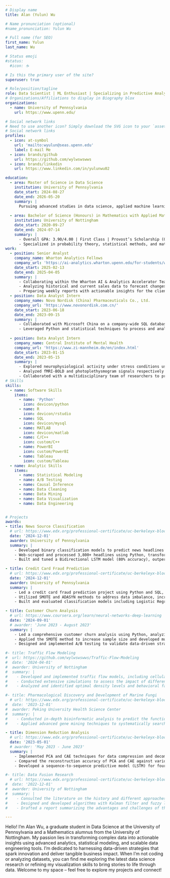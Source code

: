 ```yaml
---
# Display name
title: Alan (Yulun) Wu

# Name pronunciation (optional)
#name_pronunciation: Yulun Wu

# Full name (for SEO)
first_name: Yulun
last_name: Wu

# Status emoji
#status:
  #icon: ☕️

# Is this the primary user of the site?
superuser: true

# Role/position/tagline
role: Data Scientist | ML Enthusiast | Specializing in Predictive Analytics & Data Solutions
# Organizations/Affiliations to display in Biography blox
organizations:
  - name: University of Pennsylvania
    url: https://www.upenn.edu/

# Social network links
# Need to use another icon? Simply download the SVG icon to your `assets/media/icons/` folder.
# Social network links
profiles:
  - icon: at-symbol
    url: 'mailto:wyulun@seas.upenn.edu'
    label: E-mail Me
  - icon: brands/github
    url: https://github.com/wylwswswws
  - icon: brands/linkedin
    url: https://www.linkedin.com/in/yulunwu02

education:
  - area: Master of Science in Data Science
    institution: University of Pennsylvania
    date_start: 2024-08-27
    date_end: 2026-05-20
    summary: |
      Pursuing advanced studies in data science, applied machine learning, and statistical modeling. 
      
  - area: Bachelor of Science (Honours) in Mathematics with Applied Mathematics
    institution: University of Nottingham
    date_start: 2020-09-27
    date_end: 2024-07-14
    summary: |
      - Overall GPA: 3.90/4.00 | First Class | Provost’s Scholarship (06/2021)
      - Specialized in probability theory, statistical methods, and mathematical modeling. 
work:
  - position: Senior Analyst
    company_name: Wharton Analytics Fellows
    company_url: 'https://ai-analytics.wharton.upenn.edu/for-students/wharton-analytics-fellows/'
    date_start: 2025-02-13
    date_end: 2025-04-05
    summary: |
      - Collaborating within the Wharton AI & Analytics Accelerator Team to develop an AI-driven tool that predicts sales trends for Spencer’s Gifts, focusing on t-shirts and other trendy items. 
      - Analyzing historical and current sales data to forecast changes in sales magnitude, timing, and revenue impact.
      - Preparing weekly reports with actionable insights for the client’s Planning Team to support strategic decision-making. 
  - position: Data Analyst Intern
    company_name: Novo Nordisk (China) Pharmaceuticals Co., Ltd.
    company_url: 'https://www.novonordisk.com.cn/'
    date_start: 2023-06-18
    date_end: 2023-09-15
    summary: |
      - Collaborated with Microsoft China on a company-wide SQL database migration project regarding to customer representative behavior, consolidating five databases into one. Reduced query runtime by 30% through SQL optimization, increasing database migration efficiency.
      - Leveraged Python and statistical techniques to process and analyze historical sales promotion data for pharmaceuticals. Generated predictive insights that improved promotional budget allocation accuracy by 20%, contributing to $100,000 in cost savings. 
      
  - position: Data Analyst Intern
    company_name: Central Institute of Mental Health
    company_url: 'https://www.zi-mannheim.de/en/index.html'
    date_start: 2023-01-15
    date_end: 2023-05-15
    summary: |
      - Explored neurophysiological activity under stress conditions using a neuropsychological paradigm and combining functional MRI and heart rate signal (in collaboration with the Max Planck Institute of Psychiatry). 
      - Analyzed fMRI-BOLD and photoplethysmogram signals respectively utilizing generalized linear models (GLM) and wabp algorithm in MATLAB and found brain regions’ interaction with the autonomic nervous system under stress. 
      - Collaborated with a multidisciplinary team of researchers to prepare and deliver a comprehensive presentation at an academic seminar at Heidelberg University, engaging over 20 scholars and researchers in discussions about findings. 
# Skills
skills:
  - name: Software Skills
    items:
      - name: 'Python'
        icon: devicon/python
      - name: R
        icon: devicon/rstudio
      - name: SQL
        icon: devicon/mysql
      - name: MATLAB
        icon: devicon/matlab
      - name: C/C++
        icon: custom/C++
      - name: PowerBI
        icon: custom/PowerBI
      - name: Tableau
        icon: custom/Tableau
  - name: Analytic Skills
    items:
      - name: Statistical Modeling
      - name: A/B Testing
      - name: Causal Inference
      - name: Data Cleaning
      - name: Data Mining
      - name: Data Visualization
      - name: Data Engineering


# Projects
awards:
- title: News Source Classification
  # url: https://www.edx.org/professional-certificate/uc-berkeleyx-blockchain-fundamentals
  date: '2024-12-01'
  awarder: University of Pennsylvania
  summary: |
    - Developed binary classification models to predict news headlines’ sources (Fox News vs. NBC News), leveraging advanced NLP techniques to reveal stylistic and vocabulary differences.
    - Web-scraped and processed 3,800+ headlines using Python, transforming text data via TF-IDF and Word2Vec vectorization, and enriching features through bigram/trigram extraction.
    - Built and tuned a Bidirectional LSTM model (80% accuracy), outperforming a baseline Logistic Regression (66%); mitigated overfitting through extensive hyperparameter optimization.

- title: Credit Card Fraud Prediction
  # url: https://www.edx.org/professional-certificate/uc-berkeleyx-blockchain-fundamentals
  date: '2024-12-01'
  awarder: University of Pennsylvania
  summary: |
    - Led a credit card fraud prediction project using Python and SQL, analyzing over 50,000 transaction records to identify key patterns and factors contributing to fraudulent activities, such as transaction amount, location anomalies, and user behavior.
    - Utilized SMOTE and ADASYN methods to address data imbalance, increasing sample size for robust model training. Enhanced feature extraction by leveraging Long Short-Term Memory (LSTM) networks for detecting temporal patterns.
    - Built and evaluated classification models including Logistic Regression, Random Forest, and XGBoost, achieving a 90% prediction accuracy with XGBoost. Explained model predictions using SHAP value charts, enabling stakeholders to understand key drivers of fraud.

- title: Customer Churn Analysis 
  # url: https://www.coursera.org/learn/neural-networks-deep-learning
  date: '2024-09-01'
  # awarder: 'June 2023 - August 2023'
  summary: |
    - Led a comprehensive customer churn analysis using Python, analyzing data from over 7,000 customer records to identify key factors such as contract length, monthly charges and customer service response time influencing churn rates. 
    - Applied the SMOTE method to increase sample size and developed multiple classification models (Logistic Regression, Random Forest, XGBoost) to predict potential customer churn. Achieved an accuracy of 0.9 using XGBoost and created SHAP value charts to explain the model. 
    - Designed and implemented A/B testing to validate data-driven strategies for reducing customer churn, comparing pre-and post-intervention churn rates to measure the effectiveness of the campaign. 

#- title: Traffic Flow Modeling
#  url: https://github.com/wylwswswws/Traffic-Flow-Modeling
#  date: '2024-04-01'
#  awarder: University of Nottingham
#  summary: |
#    - Developed and implemented traffic flow models, including cellular automata, car-following models, and partial differential equations (PDE), to simulate realistic traffic dynamics across various densities and driver behaviors.
#    - Conducted extensive simulations to assess the impact of different traffic densities and road conditions, optimizing model parameters for enhanced predictive accuracy.
#    - Analyzed and identified optimal density levels and behavioral factors that aligned closely with real-world traffic patterns, providing recommendations to improve flow and reduce congestion.

#- title: Pharmacological Discovery and Development of Marine Fungi
  # url: https://www.edx.org/professional-certificate/uc-berkeleyx-blockchain-fundamentals
#  date: '2023-12-01'
#  awarder: Peking University Health Science Center
#  summary: |
#    - Conducted in-depth bioinformatic analysis to predict the function of biosynthetic gene clusters in marine fungi, adding in the identification of novel bioactive compounds. 
#    - Applied advanced gene mining techniques to systematically search for potential pharmaceutical candidates, contributing to the discovery of marine-derived natural products with therapeutic potential. 

- title: Dimension Reduction Analysis
  # url: https://www.edx.org/professional-certificate/uc-berkeleyx-blockchain-fundamentals
  date: '2023-05-01' 
  # awarder: 'May 2023 - June 2023'
  summary: |
    - Implemented PCA and CAE techniques for data compression and decompression on 48 videos with different initial conditions related to Reduced Order Modeling & Video Prediction. 
    - Compared the reconstruction accuracy of PCA and CAE against various dimensions of the reduced space and found better accuracy for larger dimensions using CAE and for smaller dimensions using PCA. 
    - Developed a sequence-to-sequence predictive model (LSTM) for four timesteps in the reduced space and achieved a 92% accuracy rate in decoding predicted results in the full space. 

#- title: Data Fusion Research
  # url: https://www.edx.org/professional-certificate/uc-berkeleyx-blockchain-fundamentals
#  date: '2022-12-01'
#  awarder: University of Nottingham
#  summary: |
#    - Consulted the literature on the history and different approaches to data fusion and identified key trends and advancements. 
#    - Designed and developed algorithms with Kalman filter and fuzzy logic using C++ for data fusion. 
#    - Drafted a report summarizing the advantages and challenges of the approaches of data fusion in the project and shared it with the entire research group for further discussion and collaboration. 

---
```


Hello! I’m Alan Wu, a graduate student in Data Science at the University of Pennsylvania and a Mathematics alumnus from the University of Nottingham. My passion lies in transforming complex data into actionable insights using advanced analytics, statistical modeling, and scalable data engineering tools. I’m dedicated to harnessing data-driven strategies that spark innovation and deliver tangible business impact. When I’m not coding or analyzing datasets, you can find me exploring the latest data science research or refining my visualization skills to bring stories to life through data. Welcome to my space – feel free to explore my projects and connect!
